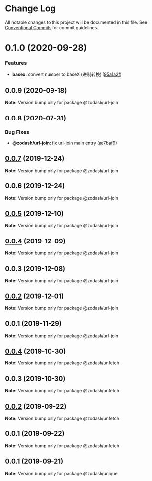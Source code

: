 # Change Log

All notable changes to this project will be documented in this file.
See [Conventional Commits](https://conventionalcommits.org) for commit guidelines.

# 0.1.0 (2020-09-28)


### Features

* **basex:** convert number to baseX (进制转换) ([95a1a2f](https://github.com/zcorky/zodash/commit/95a1a2f361d73de5caa3b8e297c1643e97e40983))





## 0.0.9 (2020-09-18)

**Note:** Version bump only for package @zodash/url-join





## 0.0.8 (2020-07-31)


### Bug Fixes

* **@zodash/url-join:** fix url-join main entry ([ae7baf9](https://github.com/zcorky/zodash/commit/ae7baf9f85909005ac335303b491f9aae3606182))





## [0.0.7](https://github.com/zcorky/zodash/compare/@zodash/url-join@0.0.6...@zodash/url-join@0.0.7) (2019-12-24)

**Note:** Version bump only for package @zodash/url-join





## 0.0.6 (2019-12-24)

**Note:** Version bump only for package @zodash/url-join





## [0.0.5](https://github.com/zcorky/zodash/compare/@zodash/url-join@0.0.4...@zodash/url-join@0.0.5) (2019-12-10)

**Note:** Version bump only for package @zodash/url-join





## [0.0.4](https://github.com/zcorky/zodash/compare/@zodash/url-join@0.0.3...@zodash/url-join@0.0.4) (2019-12-09)

**Note:** Version bump only for package @zodash/url-join





## 0.0.3 (2019-12-08)

**Note:** Version bump only for package @zodash/url-join





## [0.0.2](https://github.com/zcorky/zodash/compare/@zodash/url-join@0.0.1...@zodash/url-join@0.0.2) (2019-12-01)

**Note:** Version bump only for package @zodash/url-join





## 0.0.1 (2019-11-29)

**Note:** Version bump only for package @zodash/url-join





## [0.0.4](https://github.com/zcorky/zodash/compare/@zodash/unfetch@0.0.3...@zodash/unfetch@0.0.4) (2019-10-30)

**Note:** Version bump only for package @zodash/unfetch





## 0.0.3 (2019-10-30)

**Note:** Version bump only for package @zodash/unfetch





## [0.0.2](https://github.com/zcorky/zodash/compare/@zodash/unfetch@0.0.1...@zodash/unfetch@0.0.2) (2019-09-22)

**Note:** Version bump only for package @zodash/unfetch





## 0.0.1 (2019-09-22)

**Note:** Version bump only for package @zodash/unfetch





## 0.0.1 (2019-09-21)

**Note:** Version bump only for package @zodash/unique
